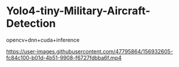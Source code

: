 # Yolo4-tiny-Military-Aircraft-Detection
opencv+dnn+cuda+inference





https://user-images.githubusercontent.com/47795864/156932605-fc84c100-b01d-4b51-9908-f6727fdbba6f.mp4

